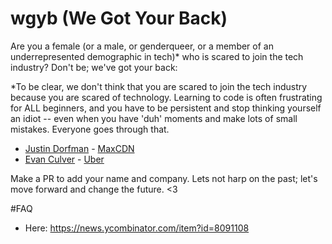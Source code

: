 wgyb (We Got Your Back)
====

Are you a female (or a male, or genderqueer, or a member of an underrepresented demographic in tech)* who is scared to join the tech industry? Don't be; we've got your back:

*To be clear, we don't think that you are scared to join the tech industry because you are scared of technology. Learning to code is often frustrating for ALL beginners, and you have to be persistent and stop thinking yourself an idiot -- even when you have 'duh' moments and make lots of small mistakes. Everyone goes through that. 

* [Justin Dorfman](https://twitter.com/jdorfman) - [MaxCDN](http://www.maxcdn.com)
* [Evan Culver](https://twitter.com/evanculver) - [Uber](http://www.uber.com)

Make a PR to add your name and company.  Lets not harp on the past; let's move forward and change the future. <3

#FAQ
* Here: https://news.ycombinator.com/item?id=8091108
